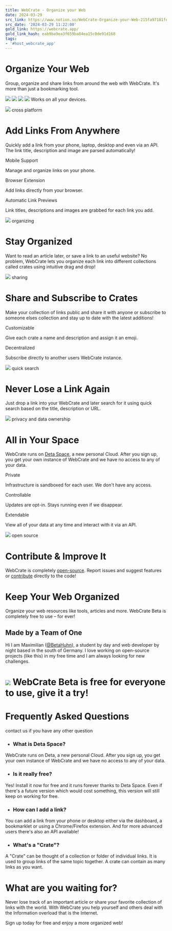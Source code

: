 ```yaml
---
title: WebCrate - Organize your Web
date: 2024-03-29
src_link: https://www.notion.so/WebCrate-Organize-your-Web-215fa97181fe4f55a3c185fce89c5624
src_date: '2024-03-29 11:22:00'
gold_link: https://webcrate.app/
gold_link_hash: eab9ba9ea3f659ba84ea15c0de91d168
tags:
- '#host_webcrate_app'
---
```


Organize Your Web
=================

 Group, organize and share links from around the web with WebCrate. It's more than just a bookmarking tool.

 [![](https://api.producthunt.com/widgets/embed-image/v1/featured.svg?post_id=309849&theme=light)](https://www.producthunt.com/posts/webcrate-2?utm_source=badge-featured&utm_medium=badge&utm_souce=badge-webcrate-2) [![](https://api.producthunt.com/widgets/embed-image/v1/featured.svg?post_id=309849&theme=dark)](https://www.producthunt.com/posts/webcrate-2?utm_source=badge-featured&utm_medium=badge&utm_souce=badge-webcrate-2) ![](/screenshots/home.png) ![](/screenshots/homeMobile.png) Works on all your devices.

 ![](/svgs/add.svg) cross platform

 Add Links From Anywhere
=======================

 
 Quickly add a link from your phone, laptop, desktop and even via an API. The link title, description and image are parsed automatically!
 

 Mobile Support

 Manage and organize links on your phone.

 Browser Extension

 Add links directly from your browser.

 Automatic Link Previews

 Link titles, descriptions and images are grabbed for each link you add.

 ![](/svgs/crates.svg) organizing

 Stay Organized
==============

 
 Want to read an article later, or save a link to an useful website? No problem, WebCrate lets you organize each link into different collections called crates using intuitive drag and drop!
 

 ![](/svgs/share.svg) sharing

 Share and Subscribe to Crates
=============================

 
 Make your collection of links public and share it with anyone or subscribe to someone elses collection and stay up to date with the latest additions!
 

 Customizable

 Give each crate a name and description and assign it an emoji.

 Decentralized

 Subscribe directly to another users WebCrate instance.

 ![](/svgs/search.svg) quick search

 Never Lose a Link Again
=======================

 
 Just drop a link into your WebCrate and later search for it using quick search based on the title, description or URL.
 

 ![](/svgs/private.svg) privacy and data ownership

 All in Your Space
=================

 
 
 
 WebCrate runs on [Deta Space](https://deta.space), a new personal Cloud. After you sign up, you get your own instance of WebCrate and we have no access to any of your data.
 

 Private

 Infrastructure is sandboxed for each user. We don't have any access.

 Controllable

 Updates are opt-in. Stays running even if we disappear.

 Extendable

 View all of your data at any time and interact with it via an API.

 ![](/svgs/oss.svg) open source

 Contribute & Improve It
=======================

 
 
 
 WebCrate is completely [open-source](https://github.com/WebCrateApp). Report issues and suggest features or [contribute](https://github.com/WebCrateApp/webcrate) directly to the code!
 

 Keep Your Web Organized
=======================

 
 Organize your web resources like tools, articles and more. WebCrate Beta is completely free to use – for ever! 
 

 Made by a Team of One
---------------------

 
 Hi I am Maximilian ([@BetaHuhn](https://github.com/BetaHuhn)), a student by day and web developer by night based in the south of Germany. I love working on open-source projects (like this) in my free time and I am always looking for new challenges.
 

 ![](/me.jpg) WebCrate Beta is free for everyone to use, give it a try!
=========================================================

 Frequently Asked Questions
==========================

 contact us if you have any other question

 * ### What is Deta Space?

 WebCrate runs on Deta, a new personal Cloud. After you sign up, you get your own instance of WebCrate and we have no access to any of your data.
* ### Is it really free?

 Yes! Install it now for free and it runs forever thanks to Deta Space. Even if there's a future version which would cost something, this version will still keep on working for free.
* ### How can I add a link?

 You can add a link from your phone or desktop either via the dashboard, a bookmarklet or using a Chrome/Firefox extension. And for more advanced users there's also an API available!
* ### What's a "Crate"?

 A "Crate" can be thought of a collection or folder of individual links. It is used to group links of the same topic together. A crate can contain as many links as you want.

 What are you waiting for?
=========================

 Never lose track of an important article or share your favorite collection of links with the world. With WebCrate you help yourself and others deal with the Information overload that is the Internet.

 Sign up today for free and enjoy a more organized web!